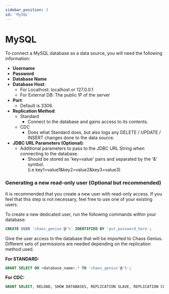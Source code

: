 ```yaml
---
sidebar_position: 3
id: 'MySQL'
---
```


# MySQL

To connect a MySQL database as a data source, you will need the following information:

* **Username**
* **Password**
* **Database Name**
* **Database Host**:
    * For Localhost: localhost or 127.0.0.1
    * For External DB: The public IP of the server 
* **Port**: 
    * Default is 3306.
* **Replication Method**:
    * Standard
        * Connect to the database and gains access to its contents.
    * CDC
        * Does what Standard does, but also logs any DELETE / UPDATE / INSERT changes done to the data source.
* **JDBC URL Parameters (Optional)**:
    * Additional parameters to pass to the JDBC URL String when connecting to the database.
        * Should be stored as 'key=value' pairs and separated by the '&' symbol. <br/>
        (i.e key1=value1&key2=value2&key3=value3)

### Generating a new read-only user (Optional but recommended)

It is recommended that you create a new user with read-only access. If you feel that this step is not necessary, feel free to use one of your existing users.

To create a new dedicated user, run the following commands within your database:
```sql
CREATE USER 'chaos_genius'@'%' IDENTIFIED BY 'put_password_here';
```
Give the user access to the database that will be imported to Chaos Genius. Different sets of permissions are needed depending on the replication method used.

**For STANDARD:**
```sql
GRANT SELECT ON <database_name>.* TO 'chaos_genius'@'%';
```
**For CDC:**
```sql
GRANT SELECT, RELOAD, SHOW DATABASES, REPLICATION SLAVE, REPLICATION CLIENT ON *.* TO 'chaos_genius'@'%';
```